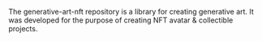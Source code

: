 The generative-art-nft repository is a library for creating generative art. It was developed for the purpose of creating NFT avatar & collectible projects.